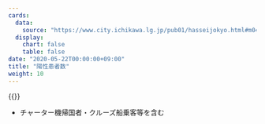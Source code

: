 ```yaml
---
cards:
  data:
    source: "https://www.city.ichikawa.lg.jp/pub01/hasseijokyo.html#m04"
  display:
    chart: false
    table: false
date: "2020-05-22T00:00:00+09:00"
title: "陽性患者数"
weight: 10
---
```


{{<list src="the_number_of_patients">}}

- チャーター機帰国者・クルーズ船乗客等を含む
